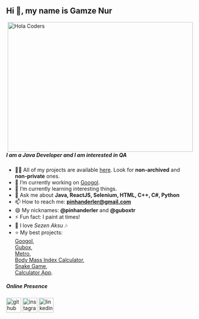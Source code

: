 ## Hi 👋, my name is Gamze Nur

<img align="right" src="https://github.com/pinhanderler/pinhanderler/blob/main/developer.gif" alt="Hola Coders" width="500" height="350"/> 

##### I am a Java Developer and I am interested in QA 

- 👨‍💻 All of my projects are available [here](https://github.com/pinhanderler?tab=repositories). Look for **non-archived** and **non-private** ones.  
- 🔭 I’m currently working on [Googol](https://github.com/GuboxTR/Googol).  
- 🌱 I’m currently learning interesting things.  
- 💬 Ask me about **Java, ReactJS, Selenium, HTML, C++, C#, Python**  
- 📫 How to reach me: **pinhanderler@gmail.com**  
- 😄 My nicknames: **@pinhanderler** and **@guboxtr**  
- ⚡ Fun fact: I paint at times!  
- 🎵 I love _Sezen Aksu_ 🎶  
- ⭐ My best projects:  
  [Googol](https://github.com/pinhanderler/Googol),  
  [Gubox](https://github.com/pinhanderler/gubox),  
  [Metro](https://github.com/pinhanderler/Metro),  
  [Body Mass Index Calculator](https://github.com/pinhanderler/body-mass-index-calculator),  
  [Snake Game](https://github.com/pinhanderler/SnakeGame),  
  [Calculator App](https://github.com/pinhanderler/CalculatorApp).  

##### Online Presence
[<img src="https://cdn.jsdelivr.net/npm/simple-icons@3.0.1/icons/github.svg" alt="github" height="40"/>](https://github.com/pinhanderler)
[<img src="https://cdn.jsdelivr.net/npm/simple-icons@3.0.1/icons/instagram.svg" alt="instagram" height="40"/>](https://www.instagram.com/pinhanderler)
[<img src="https://cdn.jsdelivr.net/npm/simple-icons@3.0.1/icons/linkedin.svg" alt="linkedin" height="40"/>](https://www.linkedin.com/in/gamzenuruzunlu/)
